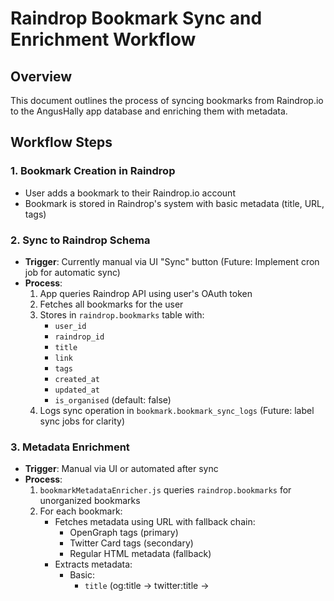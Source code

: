 # Raindrop Bookmark Sync and Enrichment Workflow

## Overview
This document outlines the process of syncing bookmarks from Raindrop.io to the AngusHally app database and enriching them with metadata.

## Workflow Steps

### 1. Bookmark Creation in Raindrop
- User adds a bookmark to their Raindrop.io account
- Bookmark is stored in Raindrop's system with basic metadata (title, URL, tags)

### 2. Sync to Raindrop Schema
- **Trigger**: Currently manual via UI "Sync" button (Future: Implement cron job for automatic sync)
- **Process**:
  1. App queries Raindrop API using user's OAuth token
  2. Fetches all bookmarks for the user
  3. Stores in `raindrop.bookmarks` table with:
     - `user_id`
     - `raindrop_id`
     - `title`
     - `link`
     - `tags`
     - `created_at`
     - `updated_at`
     - `is_organised` (default: false)
  4. Logs sync operation in `bookmark.bookmark_sync_logs` (Future: label sync jobs for clarity)

### 3. Metadata Enrichment
- **Trigger**: Manual via UI or automated after sync
- **Process**:
  1. `bookmarkMetadataEnricher.js` queries `raindrop.bookmarks` for unorganized bookmarks
  2. For each bookmark:
     - Fetches metadata using URL with fallback chain:
       - OpenGraph tags (primary)
       - Twitter Card tags (secondary)
       - Regular HTML metadata (fallback)
     - Extracts metadata:
       - Basic:
         - `title` (og:title → twitter:title → <title>)
         - `description` (og:description → twitter:description → meta description)
         - `site_name` (og:site_name)
         - `type` (og:type - article, website, etc.)
         - `locale` (og:locale)
       - Media:
         - `image` (og:image → twitter:image, first available)
         - `image_alt` (og:image:alt)
         - `video` (og:video, if present)
         - `audio` (og:audio, if present)
       - Article-specific (if type is article):
         - `published_time` (article:published_time)
         - `author` (article:author)
         - `section` (article:section)
       - Technical:
         - `resolved_url` (final URL after redirects)
     - Attempts to update bookmark with enriched metadata

### 4. Bookmark Organization
- **Success Path**:
  1. If metadata enrichment succeeds:
     - Creates new entry in `bookmark.bookmarks` with enriched data
     - Updates `is_organised = true` in `raindrop.bookmarks`
     - Logs successful sync
  2. If metadata enrichment fails:
     - Keeps bookmark in `raindrop.bookmarks` with `is_organised = false`
     - Logs failure in sync logs
     - No entry created in `bookmark.bookmarks`

## Database Schema

### raindrop.bookmarks
```sql
CREATE TABLE raindrop.bookmarks (
    id SERIAL PRIMARY KEY,
    user_id UUID NOT NULL REFERENCES identity.users(id),
    raindrop_id STRING NOT NULL,
    title TEXT NOT NULL,
    link TEXT NOT NULL,
    tags TEXT[],
    image TEXT,
    site_name TEXT,
    resolved_url TEXT,
    is_organised BOOLEAN NOT NULL DEFAULT false,
    created_at TIMESTAMPTZ DEFAULT now(),
    updated_at TIMESTAMPTZ DEFAULT now()
);
```

### bookmark.bookmarks
```sql
CREATE TABLE bookmark.bookmarks (
    id SERIAL PRIMARY KEY,
    user_id UUID NOT NULL REFERENCES identity.users(id),
    url TEXT NOT NULL,
    resolved_url TEXT,
    title TEXT,
    description TEXT,
    image TEXT,
    site_name TEXT,
    tags JSONB DEFAULT '[]',
    source TEXT NOT NULL DEFAULT 'manual',
    created_at TIMESTAMPTZ DEFAULT now(),
    updated_at TIMESTAMPTZ DEFAULT now()
);
```

## Column Mapping

### Field Mapping Between Schemas

| Raindrop.io API    | raindrop.bookmarks | OpenGraph/Twitter  | bookmark.bookmarks | Notes |
|-------------------|-------------------|-------------------|-----------------------|--------|
| -                 | id [PK]           | -                 | -                     | Auto-incrementing primary key |
| _id               | raindrop_id       | -                 | -                     | Unique ID from Raindrop |
| -                 | -                 | -                 | id [PK]               | Auto-incrementing primary key |
| title             | title             | og:title / twitter:title | title          | Title of the bookmark |
| link              | link              | -                 | url                   | The actual URL |
| tags              | tags              | -                 | tags                  | Array of tags stored as JSONB |
| cover             | image             | og:image / twitter:image | image_url      | Primary image URL |
| -                 | -                 | og:image:alt      | image_alt             | Alternative text for image |
| excerpt           | -                 | og:description / twitter:description | description | Description/summary |
| domain            | site_name         | og:site_name      | site_name             | Website name |
| -                 | -                 | og:type           | type                  | Content type (article, website, etc.) |
| -                 | -                 | og:locale         | locale                | Language/region info |
| -                 | -                 | og:video          | video_url             | Video content URL |
| -                 | -                 | og:audio          | audio_url             | Audio content URL |
| -                 | -                 | article:published_time | published_time    | Article publish date |
| -                 | -                 | article:author    | author                | Article author |
| -                 | -                 | article:section   | section               | Article section/category |
| -                 | -                 | -                 | metadata_source       | Source of metadata (OG/Twitter/HTML) |
| -                 | -                 | -                 | raw_metadata          | Raw metadata response for future use |

### Metadata Enrichment Flow
1. Data from Raindrop.io API is stored in `raindrop.bookmarks`
2. Metadata enrichment process:
   - Fetches OpenGraph/Twitter metadata from the URL
   - Maps metadata to appropriate fields
   - Creates enriched entry in `bookmark.bookmarks`
   - Updates `is_organised = true` in `raindrop.bookmarks`

### Notes
- `raindrop.bookmarks` serves as a staging area for synced bookmarks
- `bookmark.bookmarks` contains the final, enriched bookmarks
- Some metadata fields are only available during enrichment and not stored in either table
- The `source` field in `bookmark.bookmarks` is set to 'raindrop' for synced bookmarks

## Future Improvements
1. Implement automatic sync via cron job
2. Add retry mechanism for failed metadata enrichment
3. Add batch processing for large bookmark collections
4. Implement webhook support for real-time sync
5. Add support for bookmark updates and deletions
6. Enhance image handling:
   - Store multiple image variants
   - Select best image based on size/quality
   - Implement image caching
   - Add image validation
7. Expand metadata storage:
   - Add support for article-specific metadata
   - Store media type information
   - Track metadata source (OG/Twitter/HTML)

## Error Handling
- Failed syncs are logged in `bookmark.bookmark_sync_logs`
- Failed metadata enrichment keeps bookmarks in `raindrop.bookmarks` with `is_organised = false`
- Detailed error messages are stored for debugging
- UI shows appropriate error messages to users

## Monitoring
- Sync logs track:
  - Number of bookmarks processed
  - Success/failure status
  - Error messages
  - Timestamps
- Failed enrichments can be retried manually
- System maintains audit trail of all operations 